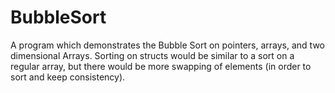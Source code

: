# BubbleSort
A program which demonstrates the Bubble Sort on pointers, arrays, and two dimensional Arrays. Sorting on structs would be similar to a sort on a regular array, but there would be more swapping of elements (in order to sort and keep consistency).

